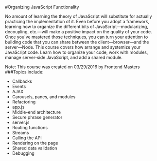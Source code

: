 #Organizing JavaScript Functionality

No amount of learning the theory of JavaScript will substitute for actually practicing the implementation of it. 
Even before you adopt a framework, learning how to organize the different bits of JavaScript—modularizing, decoupling, etc.—will make a positive impact on the quality of your code. 
Once you've mastered those techniques, you can turn your attention to building code that you can share between the client—browser—and the server—Node. 
This course covers how arrange and systemize your JavaScript code. Learn how to organize your code, work with modules, manage server-side JavaScript, and add a shared module. 

Note: This course was created on 03/29/2016 by Frontend Masters
###Topics include:
* Callbacks
* Events
* AJAX
* Carousels, panes, and modules
* Refactoring
* app.js
* Middle-end architecture
* Secure phrase generator
* server.js
* Routing functions
* Streams
* Calling the API
* Rendering on the page
* Shared data validation
* Debugging